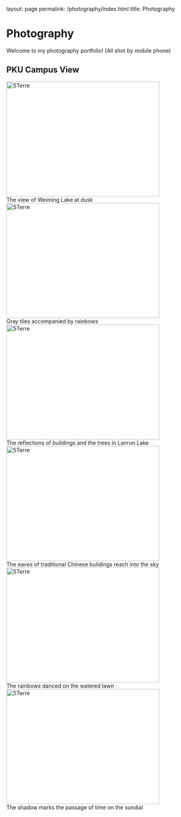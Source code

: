 layout: page
permalink: /photography/index.html
title: Photography

# Photography

Welcome to my photography portfolio!  (All shot by mobile phone)

## PKU Campus View

<div class="gallery">
  <a target="_blank" href="https://cqlyu.github.io/images/PKU1.jpg">
    <img src="https://cqlyu.github.io/images/PKU1.jpg" alt="5Terre" width="400" height="300">
  </a>
  <div class="desc">The view of Weiming Lake at dusk</div>
</div>

<div class="gallery">
  <a target="_blank" href="https://cqlyu.github.io/images/PKU2.jpg">
    <img src="https://cqlyu.github.io/images/PKU2.jpg" alt="5Terre" width="400" height="300">
  </a>
  <div class="desc">Gray tiles accompanied by rainbows</div>
</div>

<div class="gallery">
  <a target="_blank" href="https://cqlyu.github.io/images/PKU3.jpg">
    <img src="https://cqlyu.github.io/images/PKU3.jpg" alt="5Terre" width="400" height="300">
  </a>
  <div class="desc">The reflections of buildings and the trees in Lanrun Lake</div>
</div>
<div class="gallery">
  <a target="_blank" href="https://cqlyu.github.io/images/PKU4.jpg">
    <img src="https://cqlyu.github.io/images/PKU4.jpg" alt="5Terre" width="400" height="300">
  </a>
  <div class="desc">The eaves of traditional Chinese buildings reach into the sky</div>
</div>
<div class="gallery">
  <a target="_blank" href="https://cqlyu.github.io/images/PKU5.jpg">
    <img src="https://cqlyu.github.io/images/PKU5.jpg" alt="5Terre" width="400" height="300">
  </a>
  <div class="desc">The rainbows danced on the watered lawn</div>
</div>

<div class="gallery">
  <a target="_blank" href="https://cqlyu.github.io/images/PKU6.jpg">
    <img src="https://cqlyu.github.io/images/PKU6.jpg" alt="5Terre" width="400" height="300">
  </a>
  <div class="desc">The shadow marks the passage of time on the sundial</div>
</div>
